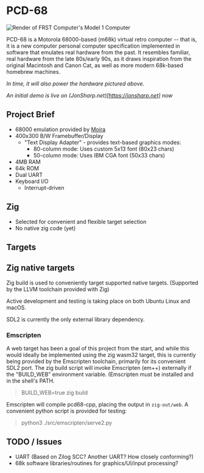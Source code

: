 PCD-68
======

![Render of FRST Computer's Model 1 Computer](doc/Model1Render.png)

PCD-68 is a Motorola 68000-based (m68k) virtual retro computer -- that is, it is a
new computer personal computer specification implemented in software that emulates 
real hardware from the past.  It resembles familiar, real hardware from the late 
80s/early 90s, as it draws inspiration from the original Macintosh and Canon Cat, 
as well as more modern 68k-based homebrew machines.

_In time, it will also power the hardware pictured above._

_An initial demo is live on (JonSharp.net)[https://jonsharp.net] now_

## Project Brief

 - 68000 emulation provided by [Moira](https://dirkwhoffmann.github.io/Moira/about.html)
 - 400x300 B/W Framebuffer/Display
   - "Text Display Adapter" - provides text-based graphics modes:
     - 80-column mode: Uses custom 5x13 font (80x23 chars)
     - 50-column mode: Uses IBM CGA font (50x33 chars)
 - 4MB RAM
 - 64k ROM
 - Dual UART
 - Keyboard I/O
   - Interrupt-driven

## Zig

 - Selected for convenient and flexible target selection
 - No native zig code (yet)

## Targets

## Zig native targets

Zig build is used to conveniently target supported native targets. (Supported
by the LLVM toolchain provided with Zig)

Active development and testing is taking place on both Ubuntu Linux and macOS.

SDL2 is currently the only external library dependency.

### Emscripten

A web target has been a goal of this project from the start, and while this
would ideally be implemented using the zig wasm32 target, this is currently
being provided by the Emscripten toolchain, primarily for its convenient SDL2
port. The zig build script will invoke Emscripten (em++) externally if the 
"BUILD_WEB" environment variable. (Emscripten must be installed and in the
shell's PATH.

> BUILD_WEB=true zig build

Emscripten will compile pcd68-cpp, placing the output in ```zig-out/web```.
A convenient python script is provided for testing:

> python3 ./src/emscripten/serve2.py

## TODO / Issues

 - UART (Based on Zilog SCC? Another UART? How closely conforming?)
 - 68k software libraries/routines for graphics/UI/input processing?

